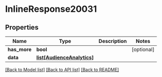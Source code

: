 # InlineResponse20031

## Properties
Name | Type | Description | Notes
------------ | ------------- | ------------- | -------------
**has_more** | **bool** |  | [optional] 
**data** | [**list[AudienceAnalytics]**](AudienceAnalytics.md) |  | 

[[Back to Model list]](../README.md#documentation-for-models) [[Back to API list]](../README.md#documentation-for-api-endpoints) [[Back to README]](../README.md)


